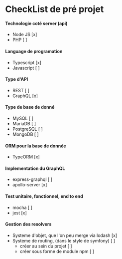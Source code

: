# CheckList de pré projet

#### Technologie coté server (api)
* Node JS [x]
* PHP [ ]

#### Language de programation
* Typescript [x]
* Javascript [ ]

#### Type d'API
* REST [ ]
* GraphQL [x]

#### Type de base de donné
* MySQL [ ]
* MariaDB [ ]
* PostgreSQL [ ]
* MongoDB [ ]

#### ORM pour la base de donnée
* TypeORM [x]

#### Implementation du GraphQL
* express-graphql [ ]
* apollo-server [x]

#### Test unitaire, fonctionnel, end to end
* mocha [ ]
* jest [x]

#### Gestion des resolvers
* Systeme d'objet, que l'on peu merge via lodash [x]
* Systeme de routing, (dans le style de symfony) [ ]
    - créer au sein du projet [ ]
    - créer sous forme de module npm [ ]